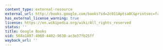 ```yaml
---
content_type: external-resource
external_url: http://books.google.com/books?id=2c011Aptsa8C&printsec=frontcover
has_external_license_warning: true
license: https://en.wikipedia.org/wiki/All_rights_reserved
status: ''
title: Google Books
uid: 568a1807-4060-4402-9630-ac3e57fb25ff
wayback_url: ''
---
```

